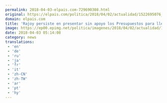 ```yaml
---
permalink: 2018-04-03-elpais.com-729690308.html
original: https://elpais.com/politica/2018/04/02/actualidad/1522695076_901165.html#?ref=rss&format=simple&link=link
domain: elpais.com
title: 'Rajoy persiste en presentar sin apoyo los Presupuestos para llegar a 2020'
image: https://ep00.epimg.net/politica/imagenes/2018/04/02/actualidad/1522695076_901165_1522695413_rrss_normal.jpg
date: 2018-04-03 05:14:08
category: news
translations: 
 - 'en'
 - 'de'
 - 'ru'
 - 'ja'
 - 'fr'
 - 'it'
 - 'zh-CN'
 - 'zh-TW'
 - 'ar'
 - 'pt'
 - 'hy'
---
```


